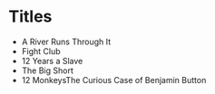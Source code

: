 # Titles

* A River Runs Through It
* Fight Club
* 12 Years a Slave
* The Big Short
* 12 MonkeysThe Curious Case of Benjamin Button